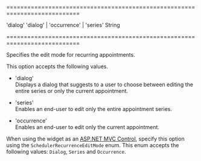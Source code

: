 ===========================================================================
<!--default-->'dialog'<!--/default-->
<!--acceptValues-->'dialog' | 'occurrence' | 'series'<!--/acceptValues-->
<!--type-->String<!--/type-->
===========================================================================

<!--shortDescription-->
Specifies the edit mode for recurring appointments.
<!--/shortDescription-->

<!--fullDescription-->
This option accepts the following values.

- 'dialog'  
 Displays a dialog that suggests to a user to choose between editing the entire series or only the current appointment.

- 'series'  
 Enables an end-user to edit only the entire appointment series.

- 'occurrence'  
 Enables an end-user to edit only the current appointment.

When using the widget as an [ASP.NET MVC Control](/Documentation/Guide/ASP.NET_MVC_Controls/Fundamentals/), specify this option using the `SchedulerRecurrenceEditMode` enum. This enum accepts the following values: `Dialog`, `Series` and `Occurrence`.
<!--/fullDescription-->